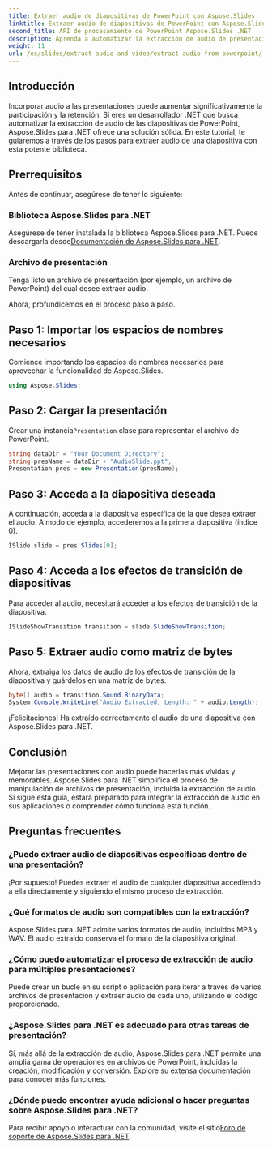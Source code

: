 ```yaml
---
title: Extraer audio de diapositivas de PowerPoint con Aspose.Slides
linktitle: Extraer audio de diapositivas de PowerPoint con Aspose.Slides
second_title: API de procesamiento de PowerPoint Aspose.Slides .NET
description: Aprenda a automatizar la extracción de audio de presentaciones de PowerPoint con Aspose.Slides para .NET. Este tutorial paso a paso guía a los desarrolladores a través del proceso de acceso.
weight: 11
url: /es/slides/extract-audio-and-video/extract-audio-from-powerpoint/
---
```

## Introducción

Incorporar audio a las presentaciones puede aumentar significativamente la participación y la retención. Si eres un desarrollador .NET que busca automatizar la extracción de audio de las diapositivas de PowerPoint, Aspose.Slides para .NET ofrece una solución sólida. En este tutorial, te guiaremos a través de los pasos para extraer audio de una diapositiva con esta potente biblioteca.

## Prerrequisitos

Antes de continuar, asegúrese de tener lo siguiente:

### Biblioteca Aspose.Slides para .NET
Asegúrese de tener instalada la biblioteca Aspose.Slides para .NET. Puede descargarla desde[Documentación de Aspose.Slides para .NET](https://reference.aspose.com/slides/net/).

### Archivo de presentación
Tenga listo un archivo de presentación (por ejemplo, un archivo de PowerPoint) del cual desee extraer audio.

Ahora, profundicemos en el proceso paso a paso.

## Paso 1: Importar los espacios de nombres necesarios

Comience importando los espacios de nombres necesarios para aprovechar la funcionalidad de Aspose.Slides.

```csharp
using Aspose.Slides;
```

## Paso 2: Cargar la presentación

 Crear una instancia`Presentation` clase para representar el archivo de PowerPoint.

```csharp
string dataDir = "Your Document Directory";
string presName = dataDir + "AudioSlide.ppt";
Presentation pres = new Presentation(presName);
```

## Paso 3: Acceda a la diapositiva deseada

A continuación, acceda a la diapositiva específica de la que desea extraer el audio. A modo de ejemplo, accederemos a la primera diapositiva (índice 0).

```csharp
ISlide slide = pres.Slides[0];
```

## Paso 4: Acceda a los efectos de transición de diapositivas

Para acceder al audio, necesitará acceder a los efectos de transición de la diapositiva.

```csharp
ISlideShowTransition transition = slide.SlideShowTransition;
```

## Paso 5: Extraer audio como matriz de bytes

Ahora, extraiga los datos de audio de los efectos de transición de la diapositiva y guárdelos en una matriz de bytes.

```csharp
byte[] audio = transition.Sound.BinaryData;
System.Console.WriteLine("Audio Extracted, Length: " + audio.Length);
```

¡Felicitaciones! Ha extraído correctamente el audio de una diapositiva con Aspose.Slides para .NET.

## Conclusión

Mejorar las presentaciones con audio puede hacerlas más vívidas y memorables. Aspose.Slides para .NET simplifica el proceso de manipulación de archivos de presentación, incluida la extracción de audio. Si sigue esta guía, estará preparado para integrar la extracción de audio en sus aplicaciones o comprender cómo funciona esta función.

## Preguntas frecuentes

### ¿Puedo extraer audio de diapositivas específicas dentro de una presentación?
¡Por supuesto! Puedes extraer el audio de cualquier diapositiva accediendo a ella directamente y siguiendo el mismo proceso de extracción.

### ¿Qué formatos de audio son compatibles con la extracción?
Aspose.Slides para .NET admite varios formatos de audio, incluidos MP3 y WAV. El audio extraído conserva el formato de la diapositiva original.

### ¿Cómo puedo automatizar el proceso de extracción de audio para múltiples presentaciones?
Puede crear un bucle en su script o aplicación para iterar a través de varios archivos de presentación y extraer audio de cada uno, utilizando el código proporcionado.

### ¿Aspose.Slides para .NET es adecuado para otras tareas de presentación?
Sí, más allá de la extracción de audio, Aspose.Slides para .NET permite una amplia gama de operaciones en archivos de PowerPoint, incluidas la creación, modificación y conversión. Explore su extensa documentación para conocer más funciones.

### ¿Dónde puedo encontrar ayuda adicional o hacer preguntas sobre Aspose.Slides para .NET?
 Para recibir apoyo o interactuar con la comunidad, visite el sitio[Foro de soporte de Aspose.Slides para .NET](https://forum.aspose.com/).